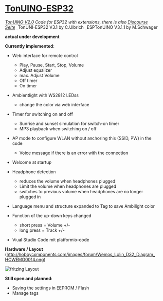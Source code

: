 # [TonUINO-ESP32](http://discourse.voss.earth/t/esp32-port-inkl-webinterface/399)
_[TonUINO V2.0](https://www.voss.earth/tonuino/) Code for ESP32 with extensions, there is also [Discourse Seite](http://discourse.voss.earth/)_
_TonUNI-ESP32 V3.1 by C.Ulbrich
_ESPTonUINO V3.1.1 by M.Schwager

**actual under development**

**Currently implemented:**
  
  - Web interface for remote control
    - Play, Pause, Start, Stop, Volume
    - Adjust equalizer
    - max. Adjust Volume
    - Off timer
    - On timer
    
  - Ambientlight with WS2812 LEDss
    - change the color via web interface
    
  - Timer for switching on and off
    - Sunrise and sunset simulation for switch-on timer
    - MP3 playback when switching on / off
    
  - AP mode to configure WLAN without anchoring this (SSID, PW) in the code
    - Voice message if there is an error with the connection
   
  - Welcome at startup 
   
  - Headphone detection
    - reduces the volume when headphones plugged
    - Limit the volume when headphones are plugged
    - switches to previous volume when headphones are no longer plugged in
    
  - Language menu and structure expanded to Tag to save Ambilight color
    
  - Function of the up-down keys changed
    - short press = Volume +/-
    - long press = Track +/-

  - Viual Studio Code mit platformio-code
    
 **Hardware / Layout**
  (http://hobbycomponents.com/images/forum/Wemos_Lolin_D32_Diagram_HCWEMO0014.png)
 
 ![fritzing Layout](https://raw.githubusercontent.com/lrep/TonUINO-ESP32/master/Fritzing/Layout_schema.png)
 
 **Still open and planned:**
 
  - Saving the settings in EEPROM / Flash
  - Manage tags
  
  


  
  
